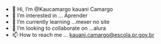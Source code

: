 - 👋 Hi, I’m @Kaucamargo kauani Camargo 
- 👀 I’m interested in ... Aprender 
- 🌱 I’m currently learning ...mexer no site 
- 💞️ I’m looking to collaborate on ...alura
- 📫 How to reach me ... kauani.camargo@escola.pr.gov.br

<!---
Kaucamargo/Kaucamargo is a ✨ special ✨ repository because its `README.md` (this file) appears on your GitHub profile.
You can click the Preview link to take a look at your changes.
--->
